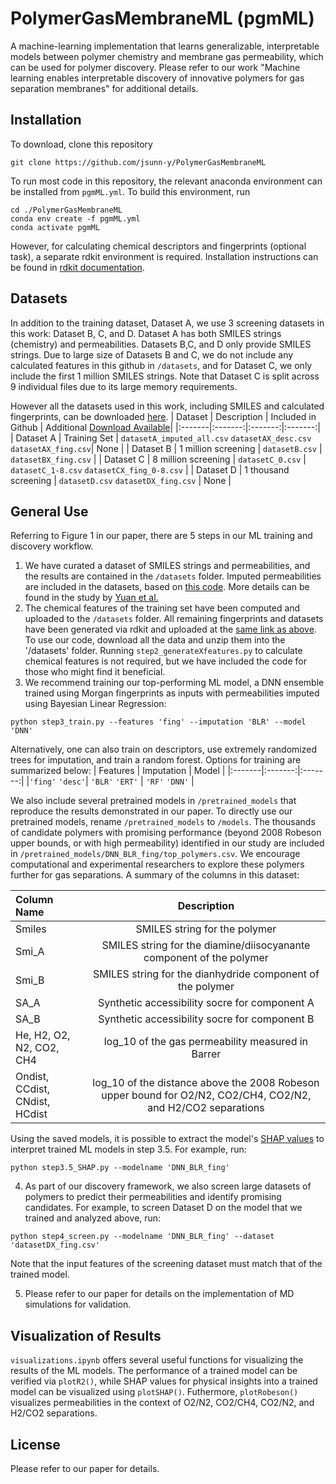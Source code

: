 # PolymerGasMembraneML (pgmML)
A machine-learning implementation that learns generalizable, interpretable models between polymer chemistry and membrane gas permeability, which can be used for polymer discovery. Please refer to our work "Machine learning enables interpretable discovery of innovative polymers for gas separation membranes" for additional details.

## Installation
To download, clone this repository
```
git clone https://github.com/jsunn-y/PolymerGasMembraneML
```
To run most code in this repository, the relevant anaconda environment can be installed from `pgmML.yml`. To build this environment, run
```
cd ./PolymerGasMembraneML
conda env create -f pgmML.yml
conda activate pgmML
```
However, for calculating chemical descriptors and fingerprints (optional task), a separate rdkit environment is required. Installation instructions can be found in [rdkit documentation](https://www.rdkit.org/docs/Install.html).

## Datasets
In addition to the training dataset, Dataset A, we use 3 screening datasets in this work: Dataset B, C, and D. Dataset A has both SMILES strings (chemistry) and permeabilities. Datasets B,C, and D only provide SMILES strings. Due to large size of Datasets B and C, we do not include any calculated features in this github in  `/datasets`, and for Dataset C, we only include the first 1 million SMILES strings. Note that Dataset C is split across 9 individual files due to its large memory requirements.

However all the datasets used in this work, including SMILES and calculated fingerprints, can be downloaded [here](http://dx.doi.org/10.22002/D1.20048).
| Dataset | Description | Included in Github | Additional [Download Available](http://dx.doi.org/10.22002/D1.20048)|
|:-------|:-------:|:-------:|:-------:|
| Dataset A | Training Set | `datasetA_imputed_all.csv` `datasetAX_desc.csv` `datasetAX_fing.csv`| None | 
| Dataset B | 1 million screening | `datasetB.csv` | `datasetBX_fing.csv` |
| Dataset C | 8 million screening | `datasetC_0.csv` | `datasetC_1-8.csv` `datasetCX_fing_0-8.csv` |
| Dataset D | 1 thousand screening | `datasetD.csv` `datasetDX_fing.csv` | None |

## General Use
Referring to Figure 1 in our paper, there are 5 steps in our ML training and discovery workflow.
1. We have curated a dataset of SMILES strings and permeabilities, and the results are contained in the `/datasets` folder. Imputed permeabilities are included in the datasets, based on [this code](https://github.com/qyuan7/polymer_permeability_imputation). More details can be found in the study by [Yuan et al.](https://www.sciencedirect.com/science/article/pii/S0376738821001575)
2. The chemical features of the training set have been computed and uploaded to the `/datasets` folder. All remaining fingerprints and datasets have been generated via rdkit and uploaded at the [same link as above](http://dx.doi.org/10.22002/D1.20048). To use our code, download all the data and unzip them into the '/datasets' folder. Running `step2_generateXfeatures.py` to calculate chemical features is not required, but we have included the code for those who might find it beneficial.
3. We recommend training our top-performing ML model, a DNN ensemble trained using Morgan fingerprints as inputs with permeabilities imputed using Bayesian Linear Regression:
```
python step3_train.py --features 'fing' --imputation 'BLR' --model 'DNN'
```
Alternatively, one can also train on descriptors, use extremely randomized trees for imputation, and train a random forest. Options for training are summarized below:
| Features | Imputation | Model |
|:-------|:-------:|:-------:|
|`'fing'` `'desc'`| `'BLR'` `'ERT'` | `'RF'` `'DNN'` | 

We also include several pretrained models in `/pretrained_models` that reproduce the results demonstrated in our paper. To directly use our pretrained models, rename `/pretrained_models` to `/models`. The thousands of candidate polymers with promising performance (beyond 2008 Robeson upper bounds, or with high permeability) identified in our study are included in `/pretrained_models/DNN_BLR_fing/top_polymers.csv`. We encourage computational and experimental researchers to explore these polymers further for gas separations. A summary of the columns in this dataset:

| Column Name | Description |
|:-------|:----------------:|
|Smiles |SMILES string for the polymer| 
|Smi_A |SMILES string for the diamine/diisocyanante component of the polymer| 
|Smi_B |SMILES string for the dianhydride component of the polymer| 
|SA_A |Synthetic accessibility socre for component A|
|SA_B |Synthetic accessibility socre for component B|
|He, H2, O2, N2, CO2, CH4 |log_10 of the gas permeability measured in Barrer|
|Ondist, CCdist, CNdist, HCdist|log_10 of the distance above the 2008 Robeson upper bound for O2/N2, CO2/CH4, CO2/N2, and H2/CO2 separations|


Using the saved models, it is possible to extract the model's [SHAP values](https://shap.readthedocs.io/en/latest/index.html) to interpret trained ML models in step 3.5. For example, run:
```
python step3.5_SHAP.py --modelname 'DNN_BLR_fing'
```
4. As part of our discovery framework, we also screen large datasets of polymers to predict their permeabilities and identify promising candidates. For example, to screen Dataset D on the model that we trained and analyzed above, run:
```
python step4_screen.py --modelname 'DNN_BLR_fing' --dataset 'datasetDX_fing.csv'
```
Note that the input features of the screening dataset must match that of the trained model.

5. Please refer to our paper for details on the implementation of MD simulations for validation.

## Visualization of Results
`visualizations.ipynb` offers several useful functions for visualizing the results of the ML models. The performance of a trained model can be verified via `plotR2()`, while SHAP values for physical insights into a trained model can be visualized using `plotSHAP()`. Futhermore, `plotRobeson()` visualizes permeabilities in the context of O2/N2, CO2/CH4, CO2/N2, and H2/CO2 separations.

## License
Please refer to our paper for details.

